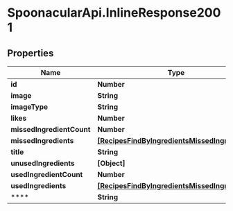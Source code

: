 # SpoonacularApi.InlineResponse2001

## Properties

Name | Type | Description | Notes
------------ | ------------- | ------------- | -------------
**id** | **Number** |  | 
**image** | **String** |  | 
**imageType** | **String** |  | 
**likes** | **Number** |  | 
**missedIngredientCount** | **Number** |  | 
**missedIngredients** | [**[RecipesFindByIngredientsMissedIngredients]**](RecipesFindByIngredientsMissedIngredients.md) |  | 
**title** | **String** |  | 
**unusedIngredients** | **[Object]** |  | 
**usedIngredientCount** | **Number** |  | 
**usedIngredients** | [**[RecipesFindByIngredientsMissedIngredients]**](RecipesFindByIngredientsMissedIngredients.md) |  | 
**** | **String** |  | [optional] 


